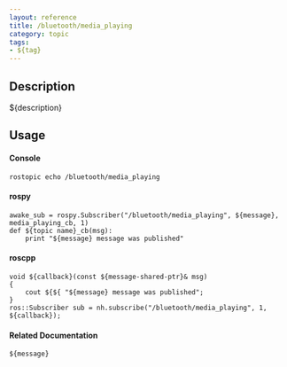 ```yaml
---
layout: reference
title: /bluetooth/media_playing
category: topic
tags: 
- ${tag}
---
```


## Description
${description}

## Usage
#### Console
```
rostopic echo /bluetooth/media_playing
```

#### rospy
```
awake_sub = rospy.Subscriber("/bluetooth/media_playing", ${message}, media_playing_cb, 1)
def ${topic name}_cb(msg):
    print "${message} message was published"
```

#### roscpp
```
void ${callback}(const ${message-shared-ptr}& msg)
{
    cout ${${ "${message} message was published";
}
ros::Subscriber sub = nh.subscribe("/bluetooth/media_playing", 1, ${callback});
```

#### Related Documentation
``${message}``  